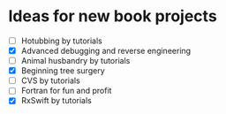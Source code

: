 # Ideas for new book projects

- [ ] Hotubbing by tutorials
- [x] Advanced debugging and reverse engineering
- [ ] Animal husbandry by tutorials
- [x] Beginning tree surgery
- [ ] CVS by tutorials
- [ ] Fortran for fun and profit
- [x] RxSwift by tutorials
